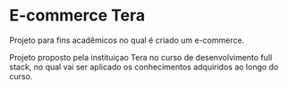 # E-commerce Tera
Projeto para fins acadêmicos no qual é criado um e-commerce.  

Projeto proposto pela instituiçao Tera no curso de desenvolvimento full stack, no qual vai ser aplicado os conhecimentos adquiridos ao longo do curso. 
